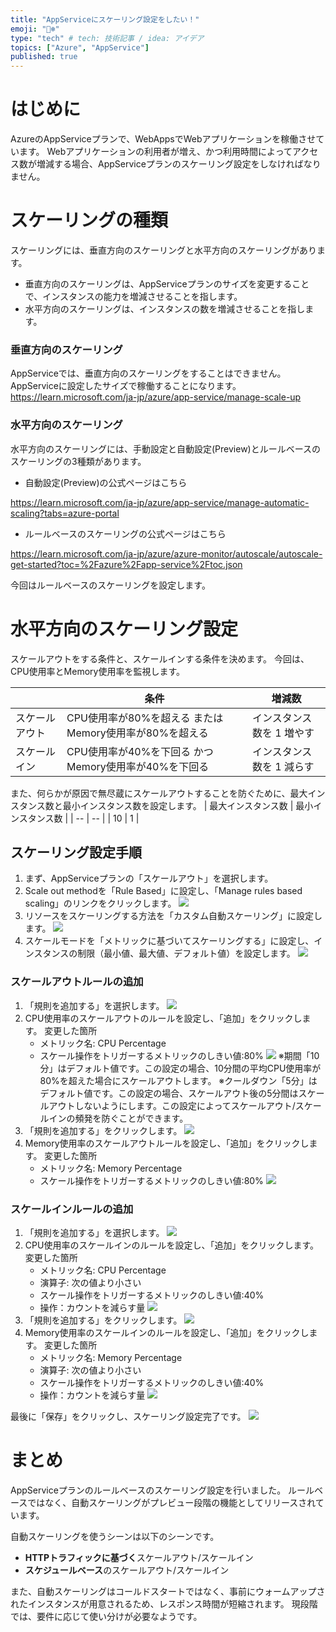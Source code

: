 ```yaml
---
title: "AppServiceにスケーリング設定をしたい！"
emoji: "🐻‍❄️"
type: "tech" # tech: 技術記事 / idea: アイデア
topics: ["Azure", "AppService"]
published: true
---
```


# はじめに
AzureのAppServiceプランで、WebAppsでWebアプリケーションを稼働させています。
Webアプリケーションの利用者が増え、かつ利用時間によってアクセス数が増減する場合、AppServiceプランのスケーリング設定をしなければなりません。

# スケーリングの種類
スケーリングには、垂直方向のスケーリングと水平方向のスケーリングがあります。
- 垂直方向のスケーリングは、AppServiceプランのサイズを変更することで、インスタンスの能力を増減させることを指します。
- 水平方向のスケーリングは、インスタンスの数を増減させることを指します。

### 垂直方向のスケーリング
AppServiceでは、垂直方向のスケーリングをすることはできません。AppServiceに設定したサイズで稼働することになります。
https://learn.microsoft.com/ja-jp/azure/app-service/manage-scale-up

### 水平方向のスケーリング

水平方向のスケーリングには、手動設定と自動設定(Preview)とルールベースのスケーリングの3種類があります。
- 自動設定(Preview)の公式ページはこちら

https://learn.microsoft.com/ja-jp/azure/app-service/manage-automatic-scaling?tabs=azure-portal
- ルールベースのスケーリングの公式ページはこちら

https://learn.microsoft.com/ja-jp/azure/azure-monitor/autoscale/autoscale-get-started?toc=%2Fazure%2Fapp-service%2Ftoc.json

今回はルールベースのスケーリングを設定します。

# 水平方向のスケーリング設定

スケールアウトをする条件と、スケールインする条件を決めます。
今回は、CPU使用率とMemory使用率を監視します。

| | 条件 | 増減数 |
| -- | -- | -- |
| スケールアウト | CPU使用率が80%を超える または Memory使用率が80%を超える | インスタンス数を 1 増やす |
| スケールイン | CPU使用率が40%を下回る かつ Memory使用率が40%を下回る | インスタンス数を 1 減らす |

また、何らかが原因で無尽蔵にスケールアウトすることを防ぐために、最大インスタンス数と最小インスタンス数を設定します。
| 最大インスタンス数 | 最小インスタンス数 |
| -- | -- |
| 10 | 1 |

## スケーリング設定手順

1. まず、AppServiceプランの「スケールアウト」を選択します。
2. Scale out methodを「Rule Based」に設定し、「Manage rules based scaling」のリンクをクリックします。
![](/images/appservice_scaling/2024-03-12-21-02-28.png)
3. リソースをスケーリングする方法を「カスタム自動スケーリング」に設定します。
![](/images/appservice_scaling/2024-03-12-21-06-46.png)
4. スケールモードを「メトリックに基づいてスケーリングする」に設定し、インスタンスの制限（最小値、最大値、デフォルト値）を設定します。
![](/images/appservice_scaling/2024-03-12-21-09-02.png)

### スケールアウトルールの追加
1. 「規則を追加する」を選択します。
![](/images/appservice_scaling/2024-03-12-21-10-47.png)
2. CPU使用率のスケールアウトのルールを設定し、「追加」をクリックします。
変更した箇所
   - メトリック名: CPU Percentage
   - スケール操作をトリガーするメトリックのしきい値:80% 
![](/images/appservice_scaling/2024-03-12-21-12-54.png)
※期間「10分」はデフォルト値です。この設定の場合、10分間の平均CPU使用率が80%を超えた場合にスケールアウトします。
※クールダウン「5分」はデフォルト値です。この設定の場合、スケールアウト後の5分間はスケールアウトしないようにします。この設定によってスケールアウト/スケールインの頻発を防ぐことができます。
3. 「規則を追加する」をクリックします。
![](/images/appservice_scaling/2024-03-12-21-17-06.png)
4. Memory使用率のスケールアウトルールを設定し、「追加」をクリックします。
変更した箇所
   - メトリック名: Memory Percentage
   - スケール操作をトリガーするメトリックのしきい値:80%
![](/images/appservice_scaling/2024-03-12-21-20-31.png)

### スケールインルールの追加
1. 「規則を追加する」を選択します。
![](/images/appservice_scaling/2024-03-12-21-22-08.png)
2. CPU使用率のスケールインのルールを設定し、「追加」をクリックします。
変更した箇所
   - メトリック名: CPU Percentage
   - 演算子: 次の値より小さい
   - スケール操作をトリガーするメトリックのしきい値:40%
   - 操作：カウントを減らす量
![](/images/appservice_scaling/2024-03-12-21-25-14.png)
3. 「規則を追加する」をクリックします。
![](/images/appservice_scaling/2024-03-12-21-25-39.png)
4. Memory使用率のスケールインのルールを設定し、「追加」をクリックします。
変更した箇所
   - メトリック名: Memory Percentage
   - 演算子: 次の値より小さい
   - スケール操作をトリガーするメトリックのしきい値:40%
   - 操作：カウントを減らす量
![](/images/appservice_scaling/2024-03-12-21-26-09.png)

最後に「保存」をクリックし、スケーリング設定完了です。
![](/images/appservice_scaling/2024-03-12-21-27-40.png)


# まとめ
AppServiceプランのルールベースのスケーリング設定を行いました。
ルールベースではなく、自動スケーリングがプレビュー段階の機能としてリリースされています。

自動スケーリングを使うシーンは以下のシーンです。
- **HTTPトラフィックに基づく**スケールアウト/スケールイン
- **スケジュールベース**のスケールアウト/スケールイン

また、自動スケーリングはコールドスタートではなく、事前にウォームアップされたインスタンスが用意されるため、レスポンス時間が短縮されます。
現段階では、要件に応じて使い分けが必要なようです。